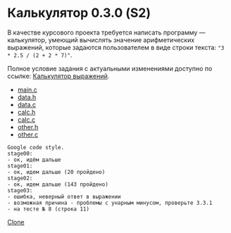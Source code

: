 # Калькулятор 0.3.0 (S2)

В качестве курсового проекта требуется написать программу — калькулятор,
умеющий вычислять значение арифметических выражений, которые задаются
пользователем в виде строки текста: `"3 * 2.5 / (2 + 2 * 7)"`.

Полное условие задания с актуальными изменениями доступно по ссылке:
[Калькулятор выражений](https://sites.google.com/site/yap1057/ii-semestr/kursovik).
* [main.c](https://github.com/iamm-pro/calc-tiulpin/blob/master/main.c)
* [data.h](https://github.com/iamm-pro/calc-tiulpin/blob/master/data.h)
* [data.c](https://github.com/iamm-pro/calc-tiulpin/blob/master/data.c)
* [calc.h](https://github.com/iamm-pro/calc-tiulpin/blob/master/calc.h)
* [calc.c](https://github.com/iamm-pro/calc-tiulpin/blob/master/calc.c)
* [other.h](https://github.com/iamm-pro/calc-tiulpin/blob/master/other.h)
* [other.c](https://github.com/iamm-pro/calc-tiulpin/blob/master/other.c)


```
Google code style.
stage00:
- ок, идём дальше
stage01:
- ок, идем дальше (20 пройдено)
stage02:
- ок, идем дальше (143 пройдено)
stage03:
- ошибка, неверный ответ в выражении
- возможная причина - проблемы с унарным минусом, проверьте 3.3.1
- на тесте № 8 (строка 11)
```
[Clone](https://github.com/iamm-pro/calc-tiulpin/archive/master.zip)

